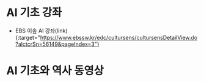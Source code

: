 # AI 기초 강좌
- EBS 이솦 AI 강좌(link){:target="https://www.ebssw.kr/edc/cultursens/cultursensDetailView.do?alctcrSn=56149&pageIndex=3"}

# AI 기초와 역사 동영상 
